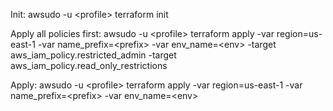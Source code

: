 Init:
awsudo -u \<profile\> terraform init

Apply all policies first:
awsudo -u \<profile\> terraform apply -var region=us-east-1 -var name_prefix=\<prefix\> -var env_name=\<env\> -target aws_iam_policy.restricted_admin -target aws_iam_policy.read_only_restrictions

Apply:
awsudo -u \<profile\> terraform apply -var region=us-east-1 -var name_prefix=\<prefix\> -var env_name=\<env\>
